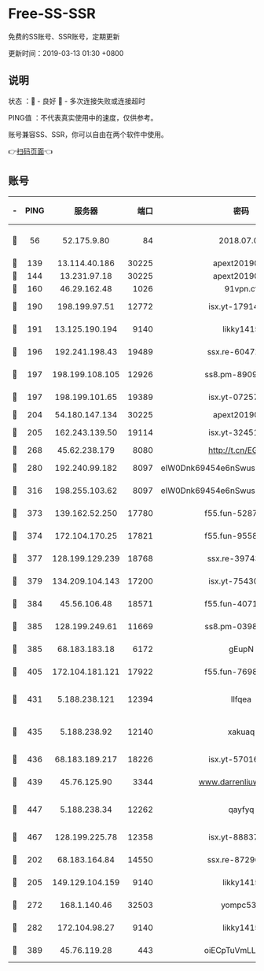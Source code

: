# Free-SS-SSR

免费的SS账号、SSR账号，定期更新

更新时间：2019-03-13 01:30 +0800

## 说明

状态     ：🙂 - 良好 🙁 - 多次连接失败或连接超时

PING值   ：不代表真实使用中的速度，仅供参考。

账号兼容SS、SSR，你可以自由在两个软件中使用。

👉[扫码页面](https://liesauer.github.io/Free-SS-SSR/)👈

## 账号

|-|PING|服务器|端口|密码|加密方式|区域|
|:----:|:----:|:-----:|-----:|:----:|:----:|:----:|
|🙂|56|52.175.9.80|84|2018.07.07|chacha20-ietf-poly1305|HK|
|🙂|139|13.114.40.186|30225|apext2019006|chacha20|JP|
|🙂|144|13.231.97.18|30225|apext2019006|chacha20|JP|
|🙂|160|46.29.162.48|1026|91vpn.cf|rc4-md5|RU|
|🙂|190|198.199.97.51|12772|isx.yt-17914750|aes-256-cfb|US|
|🙂|191|13.125.190.194|9140|likky1415|aes-256-cfb|KR|
|🙂|196|192.241.198.43|19489|ssx.re-60472532|aes-256-cfb|US|
|🙂|197|198.199.108.105|12926|ss8.pm-89091536|aes-256-cfb|US|
|🙂|197|198.199.101.65|19389|isx.yt-07257333|aes-256-cfb|US|
|🙂|204|54.180.147.134|30225|apext2019006|chacha20|KR|
|🙂|205|162.243.139.50|19114|isx.yt-32451698|aes-256-cfb|US|
|🙂|268|45.62.238.179|8080|http://t.cn/EGJIyrl|rc4-md5|CA|
|🙂|280|192.240.99.182|8097|eIW0Dnk69454e6nSwuspv9DmS201tQ0D|aes-256-cfb|US|
|🙂|316|198.255.103.62|8097|eIW0Dnk69454e6nSwuspv9DmS201tQ0D|aes-256-cfb|US|
|🙂|373|139.162.52.250|17780|f55.fun-52870038|aes-256-cfb|SG|
|🙂|374|172.104.170.25|17821|f55.fun-95583566|aes-256-cfb|SG|
|🙂|377|128.199.129.239|18768|ssx.re-39743458|aes-256-cfb|SG|
|🙂|379|134.209.104.143|17200|isx.yt-75430258|aes-256-cfb|SG|
|🙂|384|45.56.106.48|18571|f55.fun-40716763|aes-256-cfb|US|
|🙂|385|128.199.249.61|11669|ss8.pm-03986540|aes-256-cfb|SG|
|🙂|385|68.183.183.18|6172|gEupN|aes-256-cfb|SG|
|🙂|405|172.104.181.121|17922|f55.fun-76980489|aes-256-cfb|SG|
|🙂|431|5.188.238.121|12394|llfqea|chacha20-ietf-poly1305|BR|
|🙂|435|5.188.238.92|12140|xakuaq|chacha20-ietf-poly1305|BR|
|🙂|436|68.183.189.217|18226|isx.yt-57016658|aes-256-cfb|SG|
|🙂|439|45.76.125.90|3344|www.darrenliuwei.com|aes-256-cfb|AU|
|🙂|447|5.188.238.34|12262|qayfyq|chacha20-ietf-poly1305|BR|
|🙂|467|128.199.225.78|12358|isx.yt-88837839|aes-256-cfb|SG|
|🙂|202|68.183.164.84|14550|ssx.re-87296027|aes-256-cfb|US|
|🙂|205|149.129.104.159|9140|likky1415|aes-256-cfb|HK|
|🙂|272|168.1.140.46|32503|yompc535|aes-256-cfb|AU|
|🙂|282|172.104.98.27|9140|likky1415|aes-256-cfb|JP|
|🙂|389|45.76.119.28|443|oiECpTuVmLLxk4Ts|aes-256-cfb|AU|
